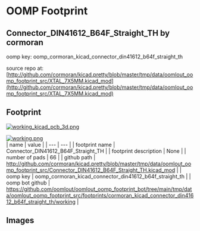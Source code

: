 # OOMP Footprint  
## Connector_DIN41612_B64F_Straight_TH  by cormoran  
  
oomp key: oomp_cormoran_kicad_connector_din41612_b64f_straight_th  
  
source repo at: [http://github.com/cormoran/kicad.pretty/blob/master/tmp/data/oomlout_oomp_footprint_src/XTAL_7X5MM.kicad_mod](http://github.com/cormoran/kicad.pretty/blob/master/tmp/data/oomlout_oomp_footprint_src/XTAL_7X5MM.kicad_mod)  
## Footprint  
  
[![working_kicad_pcb_3d.png](working_kicad_pcb_3d_600.png)](working_kicad_pcb_3d.png)  
  
[![working.png](working_600.png)](working.png)  
| name | value | 
| --- | --- | 
| footprint name | Connector_DIN41612_B64F_Straight_TH | 
| footprint description | None | 
| number of pads | 66 | 
| github path | http://github.com/cormoran/kicad.pretty/blob/master/tmp/data/oomlout_oomp_footprint_src/Connector_DIN41612_B64F_Straight_TH.kicad_mod | 
| oomp key | oomp_cormoran_kicad_connector_din41612_b64f_straight_th | 
| oomp bot github | https://github.com/oomlout/oomlout_oomp_footprint_bot/tree/main/tmp/data/oomlout_oomp_footprint_src/footprints/cormoran_kicad_connector_din41612_b64f_straight_th/working | 
## Images  
